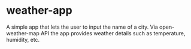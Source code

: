 # weather-app

A simple app that lets the user to input the name of a city. Via open-weather-map API the app provides weather details such as temperature, humidity, etc.
